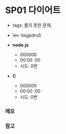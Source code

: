 # SP01 다이어트
 
 - tags: 풀지 못한 문제,
 - lev: bsgpdru5

- **node.js**
  - 000000
  - 00:00 .00
  - 시도: 0번

- **C**
  - 000000
  - 00:00 .00
  - 시도: 0번

### 메모


### 참고

